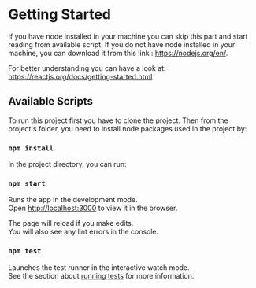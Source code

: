 # Getting Started

If you have node installed in your machine you can skip this part and start reading from available script.
If you do not have node installed in your machine, you can download it from this link : https://nodejs.org/en/.

For better understanding you can have a look at: https://reactjs.org/docs/getting-started.html

## Available Scripts

To run this project first you have to clone the project.
Then from the project's folder, you need to install node packages used in the project by:

### `npm install`

In the project directory, you can run:

### `npm start`

Runs the app in the development mode.\
Open [http://localhost:3000](http://localhost:3000) to view it in the browser.

The page will reload if you make edits.\
You will also see any lint errors in the console.

### `npm test`

Launches the test runner in the interactive watch mode.\
See the section about [running tests](https://facebook.github.io/create-react-app/docs/running-tests) for more information.
